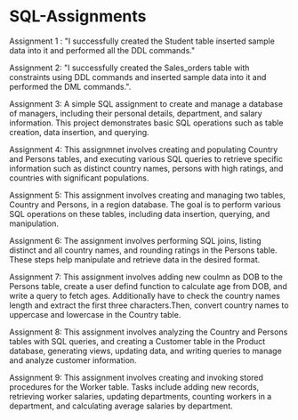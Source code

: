 # SQL-Assignments

Assignment 1 : "I successfully created the Student table inserted sample data into it and performed all the DDL commands."

Assignment 2: "I successfully created the Sales_orders table with constraints using DDL commands and inserted sample data into it and performed the DML commands.".

Assignment 3: A simple SQL assignment to create and manage a database of managers, including their personal details, department, and salary information. 
              This project demonstrates basic SQL operations such as table creation, data insertion, and querying.

Assignment 4: This assignmnet involves creating and populating Country and Persons tables, and executing various SQL queries to retrieve specific information such as distinct country 
              names, persons with high ratings, and countries with significant populations.

Assignment 5: This assignment involves creating and managing two tables, Country and Persons, in a region database. The goal is to perform various SQL operations on these tables, including 
              data insertion, querying, and manipulation.

Assignment 6: The assignment involves performing SQL joins, listing distinct and all country names, and rounding ratings in the Persons table. These steps help manipulate and retrieve 
              data in the desired format.

Assignment 7: This assignment involves adding new coulmn as DOB to the Persons table, create a user defind function to calculate age from DOB, and write a query to fetch ages. 
              Additionally have to check the country names length and extract the first three characters.Then, convert country names to uppercase and lowercase in the Country table.
              
Assignment 8: This assignment involves analyzing the Country and Persons tables with SQL queries, and creating a Customer table in the Product database, generating views, updating data, 
              and writing queries to manage and analyze customer information.

Assignment 9: This assignment involves creating and invoking stored procedures for the Worker table. Tasks include adding new records, retrieving worker salaries, updating departments, 
              counting workers in a department, and calculating average salaries by department.

